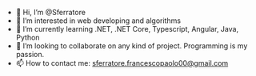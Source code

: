 - 👋 Hi, I’m @Sferratore
- 👀 I’m interested in web developing and algorithms
- 🌱 I’m currently learning .NET, .NET Core, Typescript, Angular, Java, Python
- 💞️ I’m looking to collaborate on any kind of project. Programming is my passion.
- 📫 How to contact me: sferratore.francescopaolo00@gmail.com

<!---
Sferratore/Sferratore is a ✨ special ✨ repository because its `README.md` (this file) appears on your GitHub profile.
You can click the Preview link to take a look at your changes.
--->
